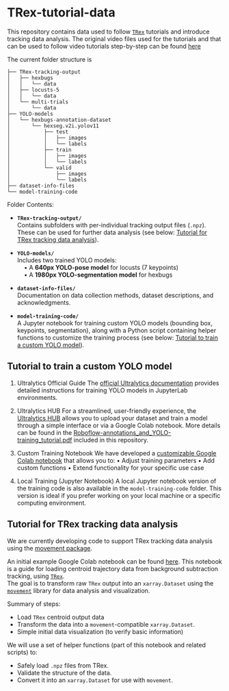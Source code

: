 # TRex-tutorial-data
This repository contains data used to follow [`TRex`](https://trex.run/) tutorials and introduce tracking data analysis.
The original video files used for the tutorials and that can be used to follow video tutorials step-by-step can be found [here](https://doi.org/10.17617/3.7F5MGE)

The current folder structure is

```
├── TRex-tracking-output
│   ├── hexbugs
│   │   └── data
│   ├── locusts-5
│   │   └── data
│   └── multi-trials
│       └── data
├── YOLO-models
│   └── hexbugs-annotation-dataset
│       └── hexseg.v2i.yolov11
│           ├── test
│           │   ├── images
│           │   └── labels
│           ├── train
│           │   ├── images
│           │   └── labels
│           └── valid
│               ├── images
│               └── labels
├── dataset-info-files
└── model-training-code
```


Folder Contents:
- **`TRex-tracking-output/`**  
  Contains subfolders with per-individual tracking output files (`.npz`). These can be used for further data analysis (see below: [Tutorial for TRex tracking data analysis](#tutorial-for-trex-tracking-data-analysis)).

- **`YOLO-models/`**  
  Includes two trained YOLO models:  
  &nbsp;&nbsp;&nbsp;&nbsp;• A **640px YOLO-pose model** for locusts (7 keypoints)  
  &nbsp;&nbsp;&nbsp;&nbsp;• A **1980px YOLO-segmentation model** for hexbugs

- **`dataset-info-files/`**  
  Documentation on data collection methods, dataset descriptions, and acknowledgments.

- **`model-training-code/`**  
  A Jupyter notebook for training custom YOLO models (bounding box, keypoints, segmentation), along with a Python script containing helper functions to customize the training process (see below: [Tutorial to train a custom YOLO model](#tutorial-to-train-a-custom-yolo-model)).


## Tutorial to train a custom YOLO model
1.	Ultralytics Official Guide
The [official Ultralytics documentation](https://docs.ultralytics.com/integrations/jupyterlab/#what-are-the-key-features-of-jupyterlab-that-make-it-suitable-for-yolo11-projects) provides detailed instructions for training YOLO models in JupyterLab environments.

2.	Ultralytics HUB
For a streamlined, user-friendly experience, the [Ultralytics HUB](https://hub.ultralytics.com/home) allows you to upload your dataset and train a model through a simple interface or via a Google Colab notebook. More details can be found in the [Roboflow-annotations_and_YOLO-training_tutorial.pdf](https://github.com/albiangela/TRex-tutorials-data/blob/main/Roboflow-annotations_and_YOLO-training_tutorial.pdf) included in this repository.

3.	Custom Training Notebook
We have developed a [customizable Google Colab notebook](https://colab.research.google.com/drive/1mgATEXF9Q3uwyqn36zARJuN-SCao0vWY?usp=sharing) that allows you to:
	•	Adjust training parameters
	•	Add custom functions
	•	Extend functionality for your specific use case

4.	Local Training (Jupyter Notebook)
A local Jupyter notebook version of the training code is also available in the `model-training-code` folder. This version is ideal if you prefer working on your local machine or a specific computing environment.

## Tutorial for TRex tracking data analysis 
We are currently developing code to support TRex tracking data analysis using the [movement package](https://github.com/neuroinformatics-unit/movement).

An initial example Google Colab notebook can be found [here](https://colab.research.google.com/drive/1vvFPMWrHlLsnPOul8LdsmYqbmy-Y6sWp?usp=sharing). 
This notebook is a guide for loading centroid trajectory data from background subtraction tracking, using [`TRex`](https://trex.run/).  
The goal is to transform raw `TRex` output into an `xarray.Dataset` using the [`movement`](https://movement.neuroinformatics.dev/index.html) library for data analysis and visualization.

Summary of steps:
- Load `TRex` centroid output data
- Transform the data into a `movement`-compatible `xarray.Dataset`.
- Simple initial data visualization (to verify basic information)

We will use a set of helper functions (part of this notebook and related scripts) to:
- Safely load `.npz` files from TRex.
- Validate the structure of the data.
- Convert it into an `xarray.Dataset` for use with `movement`.


